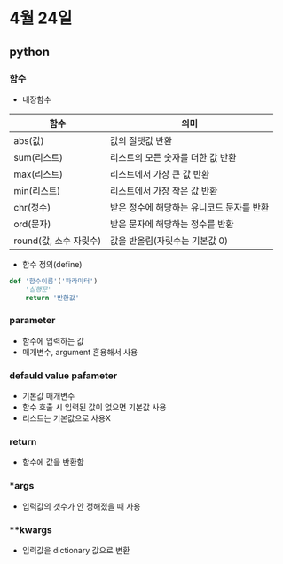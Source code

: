 # 4월 24일
## python
### 함수
- 내장함수
  
함수 | 의미
----|------
abs(값) | 값의 절댓값 반환
sum(리스트) | 리스트의 모든 숫자를 더한 값 반환
max(리스트) | 리스트에서 가장 큰 값 반환
min(리스트) | 리스트에서 가장 작은 값 반환
chr(정수) | 받은 정수에 해당하는 유니코드 문자를 반환
ord(문자) | 받은 문자에 해당하는 정수를 반환
round(값, 소수 자릿수) | 값을 반올림(자릿수는 기본값 0)
- 함수 정의(define)
```python
def '함수이름'('파라미터')
    '실행문'
    return '반환값'
```
### parameter
- 함수에 입력하는 값
- 매개변수, argument 혼용해서 사용
### defauld value pafameter
- 기본값 매개변수
- 함수 호출 시 입력된 값이 없으면 기본값 사용
- 리스트는 기본값으로 사용X
### return
- 함수에 값을 반환함
### *args
- 입력값의 갯수가 안 정해졌을 때 사용
### **kwargs
- 입력값을 dictionary 값으로 변환